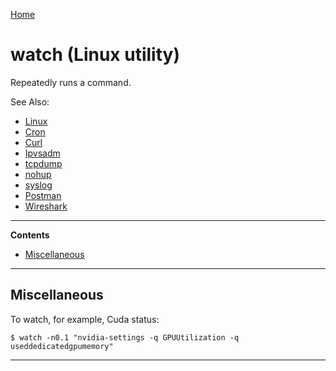 [Home](Readme.md)
# watch (Linux utility)

Repeatedly runs a command.

See Also:

  - [Linux](Linux.md)
  - [Cron](Cron.md)
  - [Curl](Curl.md)
  - [Ipvsadm](Ipvsadm.md)
  - [tcpdump](Tcpdump.md)
  - [nohup](Nohup.md)
  - [syslog](Syslog.md)
  - [Postman](Postman.md)
  - [Wireshark](Wireshark.md)

---

**Contents**

- [Miscellaneous](Watch.md#miscellaneous)

---

## Miscellaneous

To watch, for example, Cuda status:

    $ watch -n0.1 "nvidia-settings -q GPUUtilization -q useddedicatedgpumemory"

---
